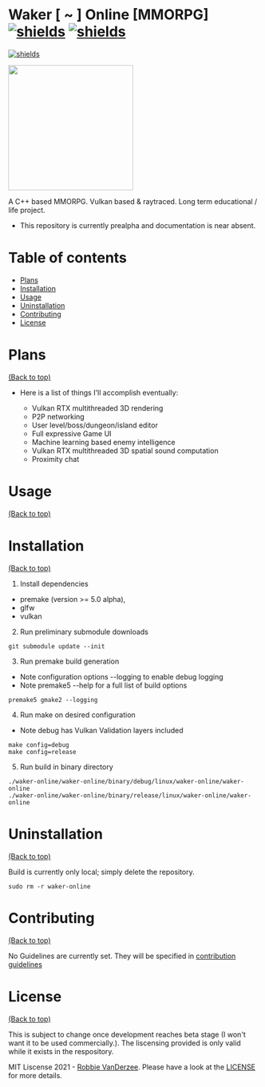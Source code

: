 # Waker [ ~ ] Online [MMORPG] [![shields](https://img.shields.io/badge/License-MIT-blue?style=for-the-badge&logo=appveyor)](https://shields.io) [![shields](https://img.shields.io/badge/platform-linux-blue?style=for-the-badge&logo=arch-linux)](https://shields.io)

[![shields](https://img.shields.io/badge/Built%20with-C%2B%2B-blue?style=for-the-badge&logo=c)](https://shields.io)

<img src="https://upload.wikimedia.org/wikipedia/commons/0/03/Vulkan_RGB_Dec16.svg" width="250">

A C++ based MMORPG. Vulkan based & raytraced. Long term educational / life project.

* This repository is currently prealpha and documentation is near absent.

# Table of contents

- [Plans](#plans)
- [Installation](#installation)
- [Usage](#usage)
- [Uninstallation](#uninstallation)
- [Contributing](#contributing)
- [License](#license)

# Plans

[(Back to top)](#table-of-contents)

   * Here is a list of things I'll accomplish eventually:

      - Vulkan RTX multithreaded 3D rendering
      - P2P networking
      - User level/boss/dungeon/island editor
      - Full expressive Game UI
      - Machine learning based enemy intelligence
      - Vulkan RTX multithreaded 3D spatial sound computation
      - Proximity chat

# Usage

[(Back to top)](#table-of-contents)

# Installation

[(Back to top)](#table-of-contents)

1. Install dependencies
  * premake (version >= 5.0 alpha),
  * glfw
  * vulkan

2. Run preliminary submodule downloads

  ```
  git submodule update --init
  ```
3. Run premake build generation

  * Note configuration options --logging to enable debug logging
  * Note premake5 --help for a full list of build options

  ```
  premake5 gmake2 --logging
  ```

4. Run make on desired configuration

  * Note debug has Vulkan Validation layers included
  ```
  make config=debug
  make config=release
  ```
5. Run build in binary directory

  ```
  ./waker-online/waker-online/binary/debug/linux/waker-online/waker-online
  ./waker-online/waker-online/binary/release/linux/waker-online/waker-online
  ```

# Uninstallation

[(Back to top)](#table-of-contents)

Build is currently only local; simply delete the repository.

  ```
  sudo rm -r waker-online
  ```
# Contributing

[(Back to top)](#table-of-contents)

No Guidelines are currently set. They will be specified in [contribution guidelines](CONTRIBUTING.md)

# License

[(Back to top)](#table-of-contents)

This is subject to change once development reaches beta stage (I won't want it to be used commercially.). The liscensing provided is only valid while it exists in the respository.

MIT Liscense 2021 - [Robbie VanDerzee](https://github.com/robbie-vanderzee/). Please have a look at the [LICENSE](LICENSE) for more details.
